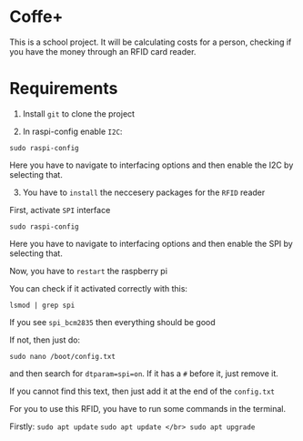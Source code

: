 # Coffe+
 This is a school project. It will be calculating costs for a person, checking if you have the money through an RFID card reader.


# Requirements

1. Install `git` to clone the project

2. In raspi-config enable `I2C`:

```sudo raspi-config```

Here you have to navigate to interfacing options and then enable the I2C by selecting that.

3. You have to `install` the neccesery packages for the `RFID` reader

First, activate `SPI` interface

```sudo raspi-config```

Here you have to navigate to interfacing options and then enable the SPI by selecting that.

Now, you have to `restart` the raspberry pi

You can check if it activated correctly with this: 

```lsmod | grep spi```

If you see `spi_bcm2835` then everything should be good

If not, then just do:

```sudo nano /boot/config.txt```

and then search for `dtparam=spi=on`. If it has a `#` before it, just remove it.

If you cannot find this text, then just add it at the end of the `config.txt`

For you to use this RFID, you have to run some commands in the terminal.

Firstly:
``sudo apt update``
```sudo apt update </br> sudo apt upgrade```